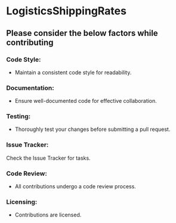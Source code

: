 # LogisticsShippingRates
## Please consider the below factors while contributing

### Code Style:
- Maintain a consistent code style for readability.

### Documentation:
- Ensure well-documented code for effective collaboration.

### Testing:
- Thoroughly test your changes before submitting a pull request.

### Issue Tracker:
Check the Issue Tracker for tasks.

### Code Review:
- All contributions undergo a code review process.

### Licensing:
- Contributions are licensed.
